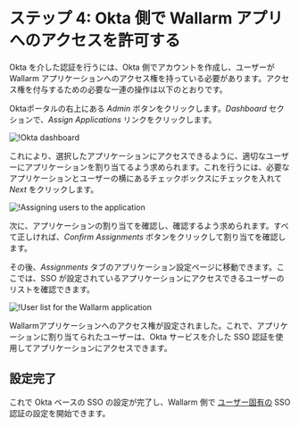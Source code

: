 # ステップ 4: Okta 側で Wallarm アプリへのアクセスを許可する

[img-dashboard]:    ../../../../images/admin-guides/configuration-guides/sso/okta/okta-assign-app.png
[img-assignments]:  ../../../../images/admin-guides/configuration-guides/sso/okta/assignments.png
[img-user-list]:    ../../../../images/admin-guides/configuration-guides/sso/okta/user-list.png

[doc-use-user-auth]:   ../employ-user-auth.ja.md 

Okta を介した認証を行うには、Okta 側でアカウントを作成し、ユーザーが Wallarm アプリケーションへのアクセス権を持っている必要があります。アクセス権を付与するための必要な一連の操作は以下のとおりです。

Oktaポータルの右上にある *Admin* ボタンをクリックします。*Dashboard* セクションで、*Assign Applications* リンクをクリックします。

![!Okta dashboard][img-dashboard]

これにより、選択したアプリケーションにアクセスできるように、適切なユーザーにアプリケーションを割り当てるよう求められます。これを行うには、必要なアプリケーションとユーザーの横にあるチェックボックスにチェックを入れて *Next* をクリックします。

![!Assigning users to the application][img-assignments]

次に、アプリケーションの割り当てを確認し、確認するよう求められます。すべて正しければ、*Confirm Assignments* ボタンをクリックして割り当てを確認します。

その後、*Assignments* タブのアプリケーション設定ページに移動できます。ここでは、SSO が設定されているアプリケーションにアクセスできるユーザーのリストを確認できます。

![!User list for the Wallarm application][img-user-list]

Wallarmアプリケーションへのアクセス権が設定されました。これで、アプリケーションに割り当てられたユーザーは、Okta サービスを介した SSO 認証を使用してアプリケーションにアクセスできます。

## 設定完了

これで Okta ベースの SSO の設定が完了し、Wallarm 側で [ユーザー固有の][doc-use-user-auth] SSO 認証の設定を開始できます。